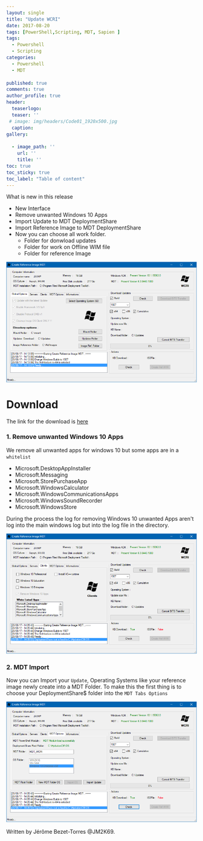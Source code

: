 ```yaml
---
layout: single
title: "Update WCRI"
date: 2017-08-20
tags: [PowerShell,Scripting, MDT, Sapien ]
tags: 
  - Powershell
  - Scripting
categories:
  - Powershell
  - MDT

published: true
comments: true
author_profile: true
header:
  teaserlogo:
  teaser: ''
 # image: img/headers/Code01_1920x500.jpg
  caption:
gallery:

  - image_path: ''
    url: ''
    title: ''
toc: true
toc_sticky: true
toc_label: "Table of content"
---
```




What is new in this release

* New Interface
* Remove unwanted Windows 10 Apps
* Import Update to MDT DeploymentShare
* Import Reference Image to MDT DeploymentShare
* Now you can choose all work folder.
	* Folder for donwload updates
	* Folder for work on Offline WIM file
	* Folder for reference Image 

	
![ComputerSection](/img/WCRI_INT.PNG)

# Download

The link for the download is [here]( https://github.com/JM2K69/WCRI/blob/master/Create%20Reference%20Image%20MDT.exe)


### 1. Remove unwanted Windows 10 Apps

We remove all unwanted apps for windows 10 but some apps are in a `whitelist`

* Microsoft.DesktopAppInstaller
* Microsoft.Messaging
* Microsoft.StorePurchaseApp
* Microsoft.WindowsCalculator
* Microsoft.WindowsCommunicationsApps
* Microsoft.WindowsSoundRecorder
* Microsoft.WindowsStore

During the process the log for removing Windows 10 unwanted Apps aren't log into the main windows log but into the log file in the directory.


![ComputerSection](/img/WCRI_W10.PNG)



### 2. MDT Import

Now you can Import your `Update`, Operating Systems like your reference image newly create into a MDT Folder. To make this the first thing is to choose your DeploymentShare$ folder into the `MDT Tabs Options`

![ComputerSection](/img/WCRI_MDT.PNG)


Written by Jérôme Bezet-Torres @JM2K69.
